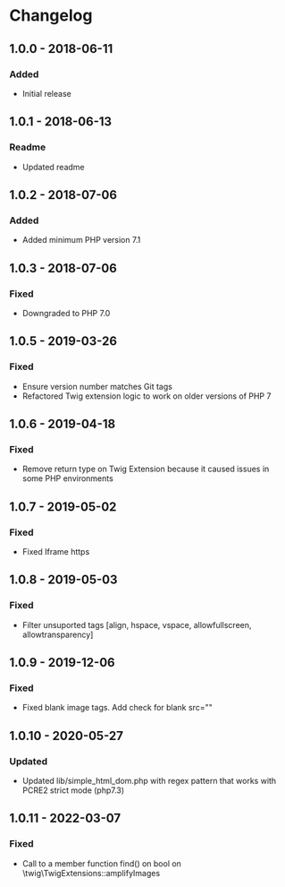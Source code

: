 # Changelog

## 1.0.0 - 2018-06-11
### Added
- Initial release

## 1.0.1 - 2018-06-13
### Readme
- Updated readme

## 1.0.2 - 2018-07-06
### Added
- Added minimum PHP version 7.1

## 1.0.3 - 2018-07-06
### Fixed
- Downgraded to PHP 7.0

## 1.0.5 - 2019-03-26
### Fixed
- Ensure version number matches Git tags
- Refactored Twig extension logic to work on older versions of PHP 7

## 1.0.6 - 2019-04-18
### Fixed
- Remove return type on Twig Extension because it caused issues in some PHP environments

## 1.0.7 - 2019-05-02
### Fixed
- Fixed Iframe https

## 1.0.8 - 2019-05-03
### Fixed
- Filter unsuported tags [align, hspace, vspace, allowfullscreen, allowtransparency]

## 1.0.9 - 2019-12-06
### Fixed
- Fixed blank image tags. Add check for blank src=""

## 1.0.10 - 2020-05-27
### Updated
- Updated lib/simple_html_dom.php with regex pattern that works with PCRE2 strict mode (php7.3)

## 1.0.11 - 2022-03-07
### Fixed
- Call to a member function find() on bool on \twig\TwigExtensions::amplifyImages
